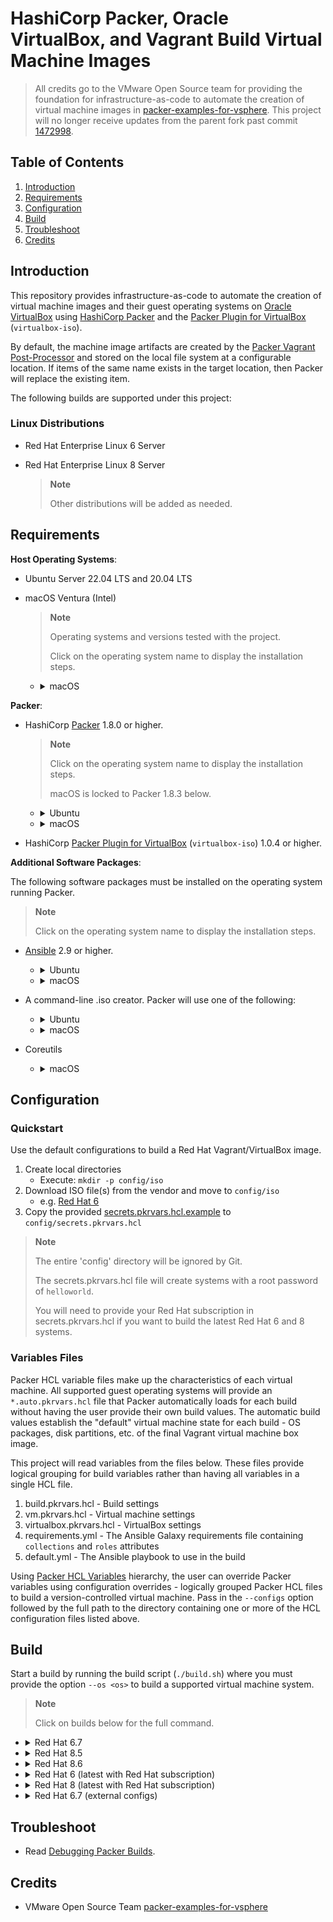 # HashiCorp Packer, Oracle VirtualBox, and Vagrant Build Virtual Machine Images

> All credits go to the VMware Open Source team for providing the foundation for infrastructure-as-code to automate the creation of virtual machine images in [packer-examples-for-vsphere][packer-examples-for-vsphere].
> This project will no longer receive updates from the parent fork past commit [1472998](https://github.com/kkdt/packer-virtualbox/commit/147299898a844cdd9e64b93a05591ba5f427badc). 

## Table of Contents

1. [Introduction](#Introduction)
1. [Requirements](#Requirements)
1. [Configuration](#Configuration)
1. [Build](#Build)
1. [Troubleshoot](#Troubleshoot)
1. [Credits](#Credits)

## Introduction

This repository provides infrastructure-as-code to automate the creation of virtual machine images and their guest operating
systems on [Oracle VirtualBox][oracle-virtualbox] using [HashiCorp Packer][packer] and the [Packer Plugin for VirtualBox][packer-plugin-virtualbox-docs] 
(`virtualbox-iso`). 

By default, the machine image artifacts are created by the [Packer Vagrant Post-Processor][packer-vagrant-post-processor] 
and stored on the local file system at a configurable location. If items of the same name exists in the target location, 
then Packer will replace the existing item.

The following builds are supported under this project:

### Linux Distributions

* Red Hat Enterprise Linux 6 Server
* Red Hat Enterprise Linux 8 Server

  > **Note**
  >
  > Other distributions will be added as needed.

## Requirements

**Host Operating Systems**:

* Ubuntu Server 22.04 LTS and 20.04 LTS
* macOS Ventura (Intel)

    > **Note**
    >
    > Operating systems and versions tested with the project.
    >
    > Click on the operating system name to display the installation steps.

    * <details>
        <summary>macOS</summary>

        ```shell
        pip3 install pip-search

        pip3 list
        ```

      </details>

**Packer**:

* HashiCorp [Packer][packer-install] 1.8.0 or higher.

  > **Note**
  >
  > Click on the operating system name to display the installation steps.
  > 
  > macOS is locked to Packer 1.8.3 below.

  * <details>
      <summary>Ubuntu</summary>

      ```shell
      sudo apt-get update && sudo apt-get install -y gnupg software-properties-common curl

      curl -fsSL https://apt.releases.hashicorp.com/gpg | sudo apt-key add -

      sudo apt-add-repository "deb [arch=amd64] https://apt.releases.hashicorp.com $(lsb_release -cs) main"

      sudo apt-get update && sudo apt-get install packer
      ```

    </details>

  * <details>
      <summary>macOS</summary>

      ```shell
      curl -O https://releases.hashicorp.com/packer/1.8.3/packer_1.8.3_darwin_amd64.zip

      sudo unzip packer_1.8.3_darwin_amd64.zip -d /usr/local/bin
      ```

    </details>

* HashiCorp [Packer Plugin for VirtualBox][packer-plugin-virtualbox]  (`virtualbox-iso`) 1.0.4 or higher.

**Additional Software Packages**:

The following software packages must be installed on the operating system running Packer.

> **Note**
>
> Click on the operating system name to display the installation steps.

* [Ansible][ansible-docs] 2.9 or higher.
  * <details>
      <summary>Ubuntu</summary>

      ```shell
      apt-get install ansible
      ```

    </details>

  * <details>
      <summary>macOS</summary>

      ```shell
      pip3 install --user ansible-core==2.12.9

      pip3 install --user ansible==5.10.0      

      pip3 list
      ```

    </details>

* A command-line .iso creator. Packer will use one of the following:
  * <details>
      <summary>Ubuntu</summary>

      ```shell
      apt-get install xorriso
      ```

    </details>

  * <details>
      <summary>macOS</summary>

      hdiutil (native)

    </details>

* Coreutils
  * <details>
      <summary>macOS</summary>

      ```shell
      brew install coreutils
      ```

    </details>

## Configuration

### Quickstart

Use the default configurations to build a Red Hat Vagrant/VirtualBox image.

1. Create local directories
   - Execute: `mkdir -p config/iso`
1. Download ISO file(s) from the vendor and move to `config/iso`
   - e.g. [Red Hat 6][download-linux-redhat-server-6]
1. Copy the provided [secrets.pkrvars.hcl.example](builds/secrets.pkrvars.hcl.example) to `config/secrets.pkrvars.hcl`

> **Note**
>
> The entire 'config' directory will be ignored by Git.
> 
> The secrets.pkrvars.hcl file will create systems with a root password of `helloworld`.
> 
> You will need to provide your Red Hat subscription in secrets.pkrvars.hcl if you want to build the latest Red Hat 6 and 8 systems.

### Variables Files

Packer HCL variable files make up the characteristics of each virtual machine. All supported guest operating systems will
provide an `*.auto.pkrvars.hcl` file that Packer automatically loads for each build without having the user provide their
own build values. The automatic build values establish the "default" virtual machine state for each build - OS packages,
disk partitions, etc. of the final Vagrant virtual machine box image.

This project will read variables from the files below. These files provide logical grouping for build variables rather 
than having all variables in a single HCL file.

1. build.pkrvars.hcl - Build settings
1. vm.pkrvars.hcl - Virtual machine settings
1. virtualbox.pkrvars.hcl - VirtualBox settings
1. requirements.yml - The Ansible Galaxy requirements file containing `collections` and `roles` attributes
1. default.yml - The Ansible playbook to use in the build

Using [Packer HCL Variables][packer-variables] hierarchy, the user can override Packer variables using configuration
overrides - logically grouped Packer HCL files to build a version-controlled virtual machine. Pass in the `--configs`
option followed by the full path to the directory containing one or more of the HCL configuration files listed above.

## Build

Start a build by running the build script (`./build.sh`) where you must provide the option `--os <os>` to build a supported
virtual machine system.

> **Note**
>
> Click on builds below for the full command.

* <details>
    <summary>Red Hat 6.7</summary>

    ```shell
    ./build.sh --secrets config/secrets.pkrvars.hcl --os rhel6.7
    ```
  </details>

* <details>
    <summary>Red Hat 8.5</summary>

    ```shell
    ./build.sh --secrets config/secrets.pkrvars.hcl --os rhel8.5
    ```
  </details>

* <details>
    <summary>Red Hat 8.6</summary>

    ```shell
    ./build.sh --secrets config/secrets.pkrvars.hcl --os rhel8.6
    ```
  </details>


* <details>
    <summary>Red Hat 6 (latest with Red Hat subscription)</summary>

    ```shell
    ./build.sh --secrets config/secrets.pkrvars.hcl --os rhel6.9
    ```
  </details>

* <details>
    <summary>Red Hat 8 (latest with Red Hat subscription)</summary>

    ```shell
    ./build.sh --secrets config/secrets.pkrvars.hcl --os rhel8.7
    ```
  </details>


* <details>
    <summary>Red Hat 6.7 (external configs)</summary>

    ```shell
    ./build.sh --secrets config/secrets.pkrvars.hcl --os rhel6.7 --configs $HOME/servers/apache-server
    ```
  </details>

## Troubleshoot

* Read [Debugging Packer Builds][packer-debug].

## Credits

* VMware Open Source Team [packer-examples-for-vsphere][packer-examples-for-vsphere]

[//]: Links

[ansible-docs]: https://docs.ansible.com
[download-linux-almalinux-server-8]: https://mirrors.almalinux.org/isos/x86_64/8.6.html
[download-linux-almalinux-server-9]: https://mirrors.almalinux.org/isos/x86_64/9.0.html
[download-linux-centos-server-7]: http://isoredirect.centos.org/centos/7/isos/x86_64/
[download-linux-centos-stream-9]: http://mirror.stream.centos.org/9-stream/BaseOS/x86_64/iso/
[download-linux-centos-stream-8]: http://isoredirect.centos.org/centos/8-stream/isos/x86_64/
[download-linux-debian-11]: https://cdimage.debian.org/debian-cd/current/amd64/iso-cd/
[download-linux-photon-server-4]: https://packages.vmware.com/photon/4.0/
[download-linux-redhat-server-6]: https://access.redhat.com/downloads/content/69/ver=/rhel---6/6.7/x86_64/product-software
[download-linux-redhat-server-7]: https://access.redhat.com/downloads/content/69/ver=/rhel---7/7.9/x86_64/product-software
[download-linux-redhat-server-8]: https://access.redhat.com/downloads/content/479/ver=/rhel---8/8.6/x86_64/product-software
[download-linux-redhat-server-9]: https://access.redhat.com/downloads/content/479/ver=/rhel---9/9.0/x86_64/product-software
[download-linux-rocky-server-9]: https://download.rockylinux.org/pub/rocky/9/isos/x86_64/
[download-linux-rocky-server-8]: https://download.rockylinux.org/pub/rocky/8/isos/x86_64/
[download-suse-linux-enterprise-15]: https://www.suse.com/download/sles/#
[download-linux-ubuntu-server-18-04-lts]: http://cdimage.ubuntu.com/ubuntu/releases/18.04.5/release/
[download-linux-ubuntu-server-20-04-lts]: https://releases.ubuntu.com/20.04/
[download-linux-ubuntu-server-22-04-lts]: https://releases.ubuntu.com/22.04/
[hcp-packer-docs]: https://cloud.hashicorp.com/docs/packer
[hcp-packer-intro]: https://www.youtube.com/watch?v=r0I4TTO957w
[oracle-virtualbox]: https://www.virtualbox.org/
[packer]: https://www.packer.io
[packer-debug]: https://www.packer.io/docs/debugging
[packer-examples-for-vsphere]: https://github.com/vmware-samples/packer-examples-for-vsphere
[packer-install]: https://www.packer.io/intro/getting-started/install.html
[packer-plugin-virtualbox]: https://github.com/hashicorp/packer-plugin-virtualbox
[packer-plugin-virtualbox-docs]: https://www.packer.io/plugins/builders/virtualbox/iso
[packer-plugin-windows-update]: https://github.com/rgl/packer-plugin-windows-update
[packer-vagrant-post-processor]: https://www.packer.io/plugins/post-processors/vagrant/vagrant
[packer-variables]: https://www.packer.io/docs/templates/hcl_templates/variables
[redhat-kickstart]: https://access.redhat.com/labs/kickstartconfig/
[suse-autoyast]: https://documentation.suse.com/sles/15-SP3/single-html/SLES-autoyast/index.html#CreateProfile-CMS
